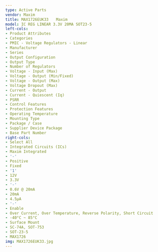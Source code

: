 ```yaml
---
type: Active Parts
vendor: Maxim
title: MAX1726EUK33　　Maxim
model: IC REG LINEAR 3.3V 20MA SOT23-5
left-cols:
- Product Attributes
- Categories
- PMIC - Voltage Regulators - Linear
- Manufacturer
- Series
- Output Configuration
- Output Type
- Number of Regulators
- Voltage - Input (Max)
- Voltage - Output (Min/Fixed)
- Voltage - Output (Max)
- Voltage Dropout (Max)
- Current - Output
- Current - Quiescent (Iq)
- PSRR
- Control Features
- Protection Features
- Operating Temperature
- Mounting Type
- Package / Case
- Supplier Device Package
- Base Part Number
right-cols:
- Select All
- Integrated Circuits (ICs)
- Maxim Integrated
- '-'
- Positive
- Fixed
- '1'
- 12V
- 3.3V
- '-'
- 0.6V @ 20mA
- 20mA
- 4.5µA
- '-'
- Enable
- Over Current, Over Temperature, Reverse Polarity, Short Circuit
- -40°C ~ 85°C
- Surface Mount
- SC-74A, SOT-753
- SOT-23-5
- MAX1726
img: MAX1726EUK33.jpg
---
```

